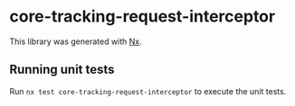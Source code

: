 # core-tracking-request-interceptor

This library was generated with [Nx](https://nx.dev).

## Running unit tests

Run `nx test core-tracking-request-interceptor` to execute the unit tests.
